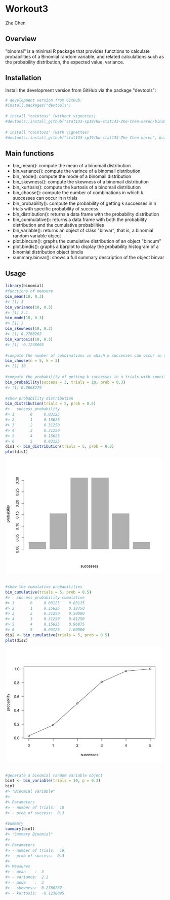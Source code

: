 Workout3
================
Zhe Chen

Overview
--------

"binomal" is a minimal R package that provides functions to calculate probabilities of a Binomial random variable, and related calculations such as the probability distribution, the expected value, variance.

Installation
------------

Install the development version from GitHub via the package "devtools":

``` r
# development version from GitHub:
#install.packages("devtools") 

# install "cointoss" (without vignettes)
#devtools::install_github("stat133-sp19/hw-stat133-Zhe-Chen-karen/binomial")

# install "cointoss" (with vignettes)
#devtools::install_github("stat133-sp19/hw-stat133-Zhe-Chen-karen", build_vignettes = TRUE)
```

Main functions
--------------

-   bin\_mean(): compute the mean of a binomail distribution
-   bin\_variance(): compute the varince of a binomail distribution
-   bin\_mode(): compute the mode of a binomail distribution
-   bin\_skewness(): compute the skewness of a binomail distribution
-   bin\_kurtosis(): compute the kurtosis of a binomail distribution
-   bin\_choose(): compute the number of combinations in which k successes can occur in n trials
-   bin\_probability(): compute the probability of getting k successes in n trials with specific probability of success.
-   bin\_distribution(): returns a data frame with the probability distribution
-   bin\_cumnulative(): returns a data frame with both the probability distribution and the cumulative probabilities
-   bin\_variable(): returns an object of class "binvar", that is, a binomial random variable object
-   plot.bincum(): graphs the cumulative distribution of an object "bincum"
-   plot.bindis(): graphs a barplot to display the probability histogram of a binomial distribution object bindis
-   summary.binvar(): shows a full summary description of the object binvar

Usage
-----

``` r
library(binomial)
#functions of measure
bin_mean(10, 0.3)
#> [1] 3
bin_variance(10, 0.3)
#> [1] 2.1
bin_mode(10, 0.3)
#> [1] 3
bin_skewness(10, 0.3)
#> [1] 0.2760262
bin_kurtosis(10, 0.3)
#> [1] -0.1238095

#compute the number of combinations in which k successes can occur in n trials
bin_choose(n = 5, k = 3)
#> [1] 10

#compute the probability of getting k successes in n trials with specific probability of success
bin_probability(success = 3, trials = 10, prob = 0.3)
#> [1] 0.2668279

#show probability distribution
bin_distribution(trials = 5, prob = 0.5)
#>   success probability
#> 1       0     0.03125
#> 2       1     0.15625
#> 3       2     0.31250
#> 4       3     0.31250
#> 5       4     0.15625
#> 6       5     0.03125
dis1 <- bin_distribution(trials = 5, prob = 0.5)
plot(dis1)
```

![](README-unnamed-chunk-3-1.png)

``` r

#show the cumulative probabilities
bin_cumulative(trials = 5, prob = 0.5)
#>   success probability cumulative
#> 1       0     0.03125    0.03125
#> 2       1     0.15625    0.18750
#> 3       2     0.31250    0.50000
#> 4       3     0.31250    0.81250
#> 5       4     0.15625    0.96875
#> 6       5     0.03125    1.00000
dis2 <- bin_cumulative(trials = 5, prob = 0.5)
plot(dis2)
```

![](README-unnamed-chunk-3-2.png)

``` r

#generate a binomial random variable object
bin1 <- bin_variable(trials = 10, p = 0.3)
bin1
#> "Binomial variable"
#> 
#> Paramaters
#> - number of trials:  10 
#> - prob of success:  0.3

#summary
summary(bin1)
#> "Summary Binomial"
#> 
#> Paramaters
#> - number of trials:  10 
#> - prob of success:  0.3 
#> 
#> Measures
#> - mean    :  3 
#> - variance:  2.1 
#> - mode    :  3 
#> - skewness:  0.2760262 
#> - kurtosis:  -0.1238095
```
